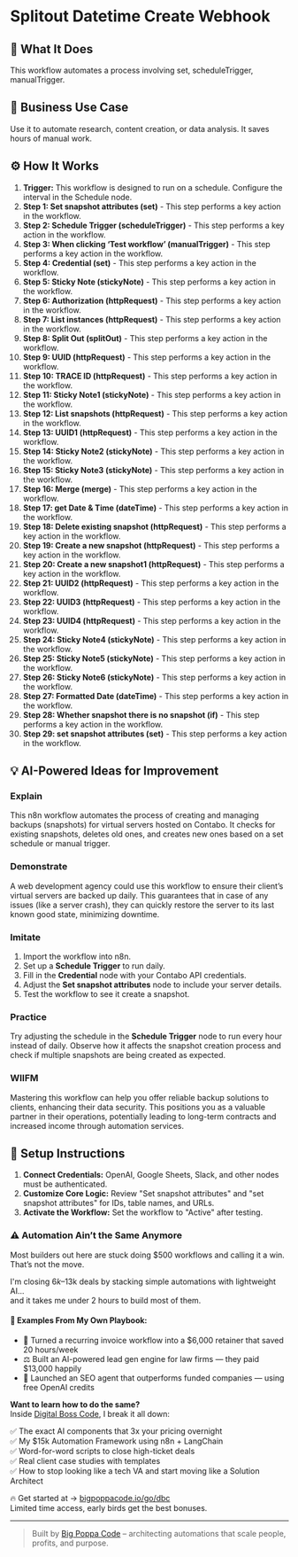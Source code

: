 # Splitout Datetime Create Webhook

## 🚀 What It Does
This workflow automates a process involving set, scheduleTrigger, manualTrigger.

## 💼 Business Use Case
Use it to automate research, content creation, or data analysis. It saves hours of manual work.

## ⚙️ How It Works
1.  **Trigger:** This workflow is designed to run on a schedule. Configure the interval in the Schedule node.
2. **Step 1: Set snapshot attributes (set)** - This step performs a key action in the workflow.
3. **Step 2: Schedule Trigger (scheduleTrigger)** - This step performs a key action in the workflow.
4. **Step 3: When clicking ‘Test workflow’ (manualTrigger)** - This step performs a key action in the workflow.
5. **Step 4: Credential (set)** - This step performs a key action in the workflow.
6. **Step 5: Sticky Note (stickyNote)** - This step performs a key action in the workflow.
7. **Step 6: Authorization (httpRequest)** - This step performs a key action in the workflow.
8. **Step 7: List instances (httpRequest)** - This step performs a key action in the workflow.
9. **Step 8: Split Out (splitOut)** - This step performs a key action in the workflow.
10. **Step 9: UUID (httpRequest)** - This step performs a key action in the workflow.
11. **Step 10: TRACE ID (httpRequest)** - This step performs a key action in the workflow.
12. **Step 11: Sticky Note1 (stickyNote)** - This step performs a key action in the workflow.
13. **Step 12: List snapshots (httpRequest)** - This step performs a key action in the workflow.
14. **Step 13: UUID1 (httpRequest)** - This step performs a key action in the workflow.
15. **Step 14: Sticky Note2 (stickyNote)** - This step performs a key action in the workflow.
16. **Step 15: Sticky Note3 (stickyNote)** - This step performs a key action in the workflow.
17. **Step 16: Merge (merge)** - This step performs a key action in the workflow.
18. **Step 17: get Date & Time (dateTime)** - This step performs a key action in the workflow.
19. **Step 18: Delete existing snapshot (httpRequest)** - This step performs a key action in the workflow.
20. **Step 19: Create a new snapshot (httpRequest)** - This step performs a key action in the workflow.
21. **Step 20: Create a new snapshot1 (httpRequest)** - This step performs a key action in the workflow.
22. **Step 21: UUID2 (httpRequest)** - This step performs a key action in the workflow.
23. **Step 22: UUID3 (httpRequest)** - This step performs a key action in the workflow.
24. **Step 23: UUID4 (httpRequest)** - This step performs a key action in the workflow.
25. **Step 24: Sticky Note4 (stickyNote)** - This step performs a key action in the workflow.
26. **Step 25: Sticky Note5 (stickyNote)** - This step performs a key action in the workflow.
27. **Step 26: Sticky Note6 (stickyNote)** - This step performs a key action in the workflow.
28. **Step 27: Formatted Date (dateTime)** - This step performs a key action in the workflow.
29. **Step 28: Whether snapshot there is no snapshot (if)** - This step performs a key action in the workflow.
30. **Step 29: set snapshot attributes (set)** - This step performs a key action in the workflow.

## 💡 AI-Powered Ideas for Improvement
### Explain
This n8n workflow automates the process of creating and managing backups (snapshots) for virtual servers hosted on Contabo. It checks for existing snapshots, deletes old ones, and creates new ones based on a set schedule or manual trigger.

### Demonstrate
A web development agency could use this workflow to ensure their client’s virtual servers are backed up daily. This guarantees that in case of any issues (like a server crash), they can quickly restore the server to its last known good state, minimizing downtime.

### Imitate
1. Import the workflow into n8n.
2. Set up a **Schedule Trigger** to run daily.
3. Fill in the **Credential** node with your Contabo API credentials.
4. Adjust the **Set snapshot attributes** node to include your server details.
5. Test the workflow to see it create a snapshot.

### Practice
Try adjusting the schedule in the **Schedule Trigger** node to run every hour instead of daily. Observe how it affects the snapshot creation process and check if multiple snapshots are being created as expected.

### WIIFM
Mastering this workflow can help you offer reliable backup solutions to clients, enhancing their data security. This positions you as a valuable partner in their operations, potentially leading to long-term contracts and increased income through automation services.

## 🔧 Setup Instructions
1. **Connect Credentials:** OpenAI, Google Sheets, Slack, and other nodes must be authenticated.
2. **Customize Core Logic:** Review "Set snapshot attributes" and "set snapshot attributes" for IDs, table names, and URLs.
3. **Activate the Workflow:** Set the workflow to "Active" after testing.

### ⚠️ Automation Ain’t the Same Anymore

Most builders out here are stuck doing $500 workflows and calling it a win.  
That’s not the move.  

I'm closing $6k–$13k deals by stacking simple automations with lightweight AI...  
and it takes me under 2 hours to build most of them.

#### 🧠 Examples From My Own Playbook:
- 🔁 Turned a recurring invoice workflow into a $6,000 retainer that saved 20 hours/week  
- ⚖️ Built an AI-powered lead gen engine for law firms — they paid $13,000 happily  
- 🚀 Launched an SEO agent that outperforms funded companies — using free OpenAI credits  

**Want to learn how to do the same?**  
Inside [Digital Boss Code](https://bigpoppacode.io/go/dbc), I break it all down:

✅ The exact AI components that 3x your pricing overnight  
✅ My $15k Automation Framework using n8n + LangChain  
✅ Word-for-word scripts to close high-ticket deals  
✅ Real client case studies with templates  
✅ How to stop looking like a tech VA and start moving like a Solution Architect  

🔥 Get started at → [bigpoppacode.io/go/dbc](https://bigpoppacode.io/go/dbc)  
Limited time access, early birds get the best bonuses.

---
> Built by [Big Poppa Code](https://bigpoppacode.io) – architecting automations that scale people, profits, and purpose.
